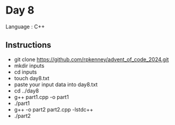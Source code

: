 # Day 8

Language : C++

## Instructions
 - git clone https://github.com/rpkenney/advent_of_code_2024.git
 - mkdir inputs
 - cd inputs
 - touch day8.txt
 - paste your input data into day8.txt
 - cd ../day8
 - g++ part1.cpp -o part1
 - ./part1
 - g++ -o part2 part2.cpp -lstdc++
 - ./part2 